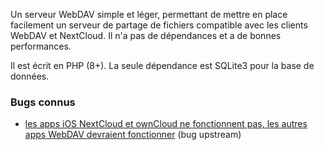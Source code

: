 Un serveur WebDAV simple et léger, permettant de mettre en place facilement un serveur de partage de fichiers compatible avec les clients WebDAV et NextCloud. Il n'a pas de dépendances et a de bonnes performances.

Il est écrit en PHP (8+). La seule dépendance est SQLite3 pour la base de données.

### Bugs connus

- [les apps iOS NextCloud et ownCloud ne fonctionnent pas, les autres apps WebDAV devraient fonctionner](https://github.com/kd2org/karadav/issues/22) (bug upstream)
